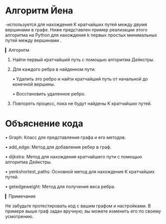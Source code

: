 # Алгоритм Йена 
-используется для нахождения K кратчайших путей между двумя вершинами в графе. Ниже представлен пример реализации этого алгоритма на Python для нахождения k первых простых минимальных путей между вершинами .

▎Алгоритм

1. Найти первый кратчайший путь с помощью алгоритма Дейкстры.

2. Для каждого ребра в найденном пути:

   • Удалить это ребро и найти кратчайший путь от начальной до конечной вершины.

   • Восстановить удаленное ребро.

3. Повторять процесс, пока не будут найдены K кратчайших путей.


# Объяснение кода

• Graph: Класс для представления графа и его методов.

• add_edge: Метод для добавления ребер в граф.

• dijkstra: Метод для нахождения кратчайшего пути с помощью алгоритма Дейкстры.

• yenkshortest_paths: Основной метод для нахождения K кратчайших путей.

• getedgeweight: Метод для получения веса ребра.

▎Примечание

Не забудьте протестировать код с вашим графом и настройками. В примере выше граф задан вручную; вы можете изменить его по своему усмотрению.
